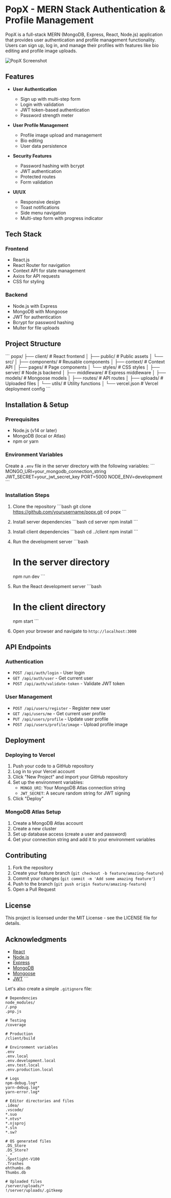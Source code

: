 # PopX - MERN Stack Authentication & Profile Management

PopX is a full-stack MERN (MongoDB, Express, React, Node.js) application that provides user authentication and profile management functionality. Users can sign up, log in, and manage their profiles with features like bio editing and profile image uploads.

![PopX Screenshot](https://via.placeholder.com/800x400?text=PopX+Screenshot)

## Features

- **User Authentication**
  - Sign up with multi-step form
  - Login with validation
  - JWT token-based authentication
  - Password strength meter

- **User Profile Management**
  - Profile image upload and management
  - Bio editing
  - User data persistence

- **Security Features**
  - Password hashing with bcrypt
  - JWT authentication
  - Protected routes
  - Form validation

- **UI/UX**
  - Responsive design
  - Toast notifications
  - Side menu navigation
  - Multi-step form with progress indicator

## Tech Stack

### Frontend
- React.js
- React Router for navigation
- Context API for state management
- Axios for API requests
- CSS for styling

### Backend
- Node.js with Express
- MongoDB with Mongoose
- JWT for authentication
- Bcrypt for password hashing
- Multer for file uploads

## Project Structure

\`\`\`
popx/
├── client/                 # React frontend
│   ├── public/             # Public assets
│   └── src/
│       ├── components/     # Reusable components
│       ├── context/        # Context API
│       ├── pages/          # Page components
│       └── styles/         # CSS styles
│
├── server/                 # Node.js backend
│   ├── middleware/         # Express middleware
│   ├── models/             # Mongoose models
│   ├── routes/             # API routes
│   ├── uploads/            # Uploaded files
│   └── utils/              # Utility functions
│
└── vercel.json             # Vercel deployment config
\`\`\`

## Installation & Setup

### Prerequisites
- Node.js (v14 or later)
- MongoDB (local or Atlas)
- npm or yarn

### Environment Variables
Create a `.env` file in the server directory with the following variables:
\`\`\`
MONGO_URI=your_mongodb_connection_string
JWT_SECRET=your_jwt_secret_key
PORT=5000
NODE_ENV=development
\`\`\`

### Installation Steps

1. Clone the repository
   \`\`\`bash
   git clone https://github.com/yourusername/popx.git
   cd popx
   \`\`\`

2. Install server dependencies
   \`\`\`bash
   cd server
   npm install
   \`\`\`

3. Install client dependencies
   \`\`\`bash
   cd ../client
   npm install
   \`\`\`

4. Run the development server
   \`\`\`bash
   # In the server directory
   npm run dev
   \`\`\`

5. Run the React development server
   \`\`\`bash
   # In the client directory
   npm start
   \`\`\`

6. Open your browser and navigate to `http://localhost:3000`

## API Endpoints

### Authentication
- `POST /api/auth/login` - User login
- `GET /api/auth/user` - Get current user
- `POST /api/auth/validate-token` - Validate JWT token

### User Management
- `POST /api/users/register` - Register new user
- `GET /api/users/me` - Get current user profile
- `PUT /api/users/profile` - Update user profile
- `POST /api/users/profile/image` - Upload profile image

## Deployment

### Deploying to Vercel

1. Push your code to a GitHub repository
2. Log in to your Vercel account
3. Click "New Project" and import your GitHub repository
4. Set up the environment variables:
   - `MONGO_URI`: Your MongoDB Atlas connection string
   - `JWT_SECRET`: A secure random string for JWT signing
5. Click "Deploy"

### MongoDB Atlas Setup

1. Create a MongoDB Atlas account
2. Create a new cluster
3. Set up database access (create a user and password)
4. Get your connection string and add it to your environment variables

## Contributing

1. Fork the repository
2. Create your feature branch (`git checkout -b feature/amazing-feature`)
3. Commit your changes (`git commit -m 'Add some amazing feature'`)
4. Push to the branch (`git push origin feature/amazing-feature`)
5. Open a Pull Request

## License

This project is licensed under the MIT License - see the LICENSE file for details.

## Acknowledgments

- [React](https://reactjs.org/)
- [Node.js](https://nodejs.org/)
- [Express](https://expressjs.com/)
- [MongoDB](https://www.mongodb.com/)
- [Mongoose](https://mongoosejs.com/)
- [JWT](https://jwt.io/)
\`\`\`

Let's also create a simple `.gitignore` file:

```text file=".gitignore"
# Dependencies
node_modules/
/.pnp
.pnp.js

# Testing
/coverage

# Production
/client/build

# Environment variables
.env
.env.local
.env.development.local
.env.test.local
.env.production.local

# Logs
npm-debug.log*
yarn-debug.log*
yarn-error.log*

# Editor directories and files
.idea/
.vscode/
*.suo
*.ntvs*
*.njsproj
*.sln
*.sw?

# OS generated files
.DS_Store
.DS_Store?
._*
.Spotlight-V100
.Trashes
ehthumbs.db
Thumbs.db

# Uploaded files
/server/uploads/*
!/server/uploads/.gitkeep
